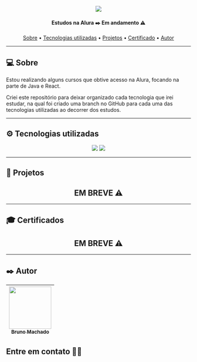 <p align="center">
<a href="https://www.udemy.com/course/the-complete-web-development-bootcamp/"><img src="https://hipsters.tech/wp-content/uploads/2020/05/banner-hipsters-alura.png"/></a>
</p>

<h4 align="center"> 
Estudos na Alura ✒️ Em andamento ⚠️
</h4>

<p align="center">
 <a href="#-sobre">Sobre</a> •
 <a href="#%EF%B8%8F-tecnologias-utilizadas">Tecnologias utilizadas</a> •
 <a href="#-projetos">Projetos</a> •
 <a href="#-certificado">Certificado</a> •
 <a href="#%EF%B8%8F-autor">Autor</a>
</p>

---

## 💻 Sobre

Estou realizando alguns cursos que obtive acesso na Alura, focando na parte de Java e React.

Criei este repositório para deixar organizado cada tecnologia que irei estudar, na qual foi criado uma branch no GitHub para cada uma das tecnologias utilizadas ao decorrer dos estudos.

---

## ⚙️ Tecnologias utilizadas

<p align="center">
<a href="https://github.com/brunomdrrosa/EstudosAlura/tree/java"><img src="https://img.shields.io/badge/Java-E34F26?style=for-the-badge&logo=java&logoColor=white"></a>
<a href="https://github.com/brunomdrrosa/EstudosAlura/tree/react"><img src="https://img.shields.io/badge/React-20232A?style=for-the-badge&logo=react&logoColor=61DAFB"></a>
</p>

---

## 🚧 Projetos

<h2 align="center">
EM BREVE ⚠️
</h2>

---

## 🎓 Certificados

<h2 align="center">
EM BREVE ⚠️
</h2>

---

## ✒️ Autor

| [<img src="https://avatars.githubusercontent.com/u/75590326?v=4" width=115 > <br> <sub> Bruno Machado </sub>](https://github.com/brunomdrrosa) |
| :--------------------------------------------------------------------------------------------------------------------------------------------: |

<h2 >Entre em contato 🤙🏽</h2>

<div align="center">
<a href="https://linkedin.com/in/bruno-machado-da-rosa/" target="_blank"><img src="https://img.shields.io/badge/Bruno Machado da Rosa-0077B5?style=for-the-badge&logo=linkedin&logoColor=white" alt=""></a>
<a href="mailto:brunomdr46@gmail.com" target="_blank"><img src="https://img.shields.io/badge/brunomdr46@gmail.com-D14836?style=for-the-badge&logo=gmail&logoColor=white" alt=""></a>
